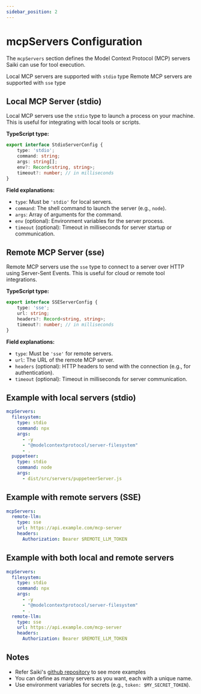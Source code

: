 ```yaml
---
sidebar_position: 2
---
```


# mcpServers Configuration

The `mcpServers` section defines the Model Context Protocol (MCP) servers Saiki can use for tool execution. 

Local MCP servers are supported with `stdio` type
Remote MCP servers are supported with `sse` type

## Local MCP Server (stdio)

Local MCP servers use the `stdio` type to launch a process on your machine. This is useful for integrating with local tools or scripts.

**TypeScript type:**
```typescript
export interface StdioServerConfig {
    type: 'stdio';
    command: string;
    args: string[];
    env?: Record<string, string>;
    timeout?: number; // in milliseconds
}
```

**Field explanations:**
- `type`: Must be `'stdio'` for local servers.
- `command`: The shell command to launch the server (e.g., `node`).
- `args`: Array of arguments for the command.
- `env` (optional): Environment variables for the server process.
- `timeout` (optional): Timeout in milliseconds for server startup or communication.

## Remote MCP Server (sse)

Remote MCP servers use the `sse` type to connect to a server over HTTP using Server-Sent Events. This is useful for cloud or remote tool integrations.

**TypeScript type:**
```typescript
export interface SSEServerConfig {
    type: 'sse';
    url: string;
    headers?: Record<string, string>;
    timeout?: number; // in milliseconds
}
```

**Field explanations:**
- `type`: Must be `'sse'` for remote servers.
- `url`: The URL of the remote MCP server.
- `headers` (optional): HTTP headers to send with the connection (e.g., for authentication).
- `timeout` (optional): Timeout in milliseconds for server communication.


## Example with local servers (stdio)

```yaml
mcpServers:
  filesystem:
    type: stdio
    command: npx
    args:
      - -y
      - "@modelcontextprotocol/server-filesystem"
      - .
  puppeteer:
    type: stdio
    command: node
    args:
      - dist/src/servers/puppeteerServer.js
```

## Example with remote servers (SSE)

```yaml
mcpServers:
  remote-llm:
    type: sse
    url: https://api.example.com/mcp-server
    headers:
      Authorization: Bearer $REMOTE_LLM_TOKEN
```

## Example with both local and remote servers

```yaml
mcpServers:
  filesystem:
    type: stdio
    command: npx
    args:
      - -y
      - "@modelcontextprotocol/server-filesystem"
      - .
  remote-llm:
    type: sse
    url: https://api.example.com/mcp-server
    headers:
      Authorization: Bearer $REMOTE_LLM_TOKEN
```

## Notes

- Refer Saiki's [github repository](https://github.com/truffle-ai/saiki/tree/main/configuration/examples) to see more examples
- You can define as many servers as you want, each with a unique name.
- Use environment variables for secrets (e.g., `token: $MY_SECRET_TOKEN`). 